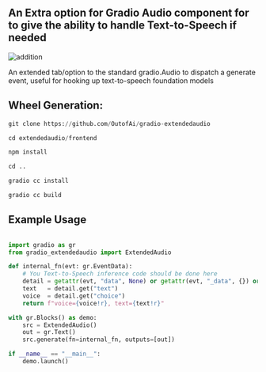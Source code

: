 ## An Extra option for Gradio Audio component for to give the ability to handle Text-to-Speech if needed

![addition](https://github.com/user-attachments/assets/c6615c87-336b-4a0c-b0bb-7173378b1405)


An extended tab/option to the standard gradio.Audio to dispatch a generate event, useful for hooking up text-to-speech foundation models

## Wheel Generation:
```python
git clone https://github.com/OutofAi/gradio-extendedaudio
```

```python
cd extendedaudio/frontend
```

```python
npm install
```

```python
cd ..
```

```python
gradio cc install 
```

```python
gradio cc build 
```

## Example Usage

```python

import gradio as gr
from gradio_extendedaudio import ExtendedAudio

def internal_fn(evt: gr.EventData):
    # You Text-to-Speech inference code should be done here
    detail = getattr(evt, "data", None) or getattr(evt, "_data", {}) or {}
    text   = detail.get("text")
    voice  = detail.get("choice")
    return f"voice={voice!r}, text={text!r}"

with gr.Blocks() as demo:
    src = ExtendedAudio()
    out = gr.Text()
    src.generate(fn=internal_fn, outputs=[out])

if __name__ == "__main__":
    demo.launch()

```
